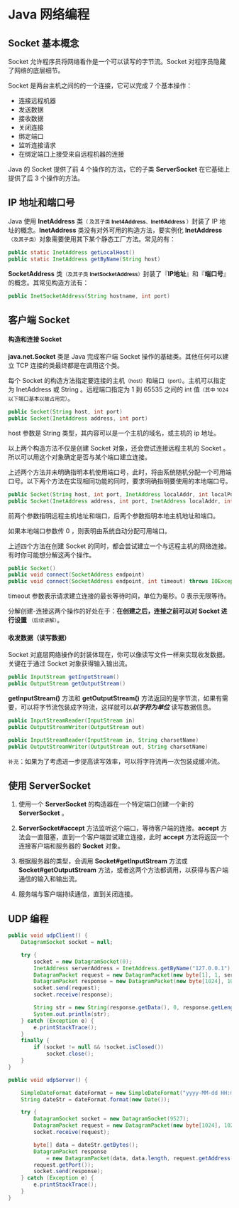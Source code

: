 # Java 网络编程


## Socket 基本概念

Socket 允许程序员将网络看作是一个可以读写的字节流。Socket 对程序员隐藏了网络的底层细节。

Socket 是两台主机之间的的一个连接，它可以完成 7 个基本操作：

- 连接远程机器
- 发送数据
- 接收数据
- 关闭连接
- 绑定端口
- 监听连接请求
- 在绑定端口上接受来自远程机器的连接

Java 的 Socket 提供了前 4 个操作的方法，它的子类 **ServerSocket** 在它基础上提供了后 3 个操作的方法。


## IP 地址和端口号 

Java 使用 **InetAddress** 类<small>（ 及其子类 **Inet4Address**、**Inet6Address** ）</small>封装了 IP 地址的概念。**InetAddress** 类没有对外可用的构造方法，要实例化 **InetAddress**<small>（及其子类）</small>对象需要使用其下某个静态工厂方法。常见的有：

```java
public static InetAddress getLocalHost()
public static InetAddress getByName(String host)
```

**SocketAddress** 类<small>（及其子类 **InetSocketAddress**）</small>封装了『**IP地址**』和『**端口号**』的概念。其常见构造方法有：

```java
public InetSocketAddress(String hostname, int port)
```


## 客户端 Socket 

#### 构造和连接 Socket 

**java.net.Socket** 类是 Java 完成客户端 Socket 操作的基础类。其他任何可以建立 TCP 连接的类最终都是在调用这个类。

每个 Socket 的构造方法指定要连接的主机<small>（host）</small>和端口<small>（port）</small>。主机可以指定为 InetAddress 或 String 。远程端口指定为 1 到 65535 之间的 int 值<small>（其中 1024 以下端口基本以被占用完）</small>。

```java
public Socket(String host, int port)
public Socket(InetAddress address, int port)
```

host 参数是 String 类型，其内容可以是一个主机的域名，或主机的 ip 地址。

以上两个构造方法不仅是创建 Socket 对象，还会尝试连接远程主机的 Socket 。所以可以用这个对象确定是否与某个端口建立连接。

上述两个方法并未明确指明本机使用端口号，此时，将由系统随机分配一个可用端口号。以下两个方法在实现相同功能的同时，要求明确指明要使用的本地端口号。

```java
public Socket(String host, int port, InetAddress localAddr, int localPort)
public Socket(InetAddress address, int port, InetAddress localAddr, int localPort)
```

前两个参数指明远程主机地址和端口，后两个参数指明本地主机地址和端口。

如果本地端口参数传 0 ，则表明由系统自动分配可用端口。

上述四个方法在创建 Socket 的同时，都会尝试建立一个与远程主机的网络连接。有时你可能想分解这两个操作。

```java
public Socket()
public void connect(SocketAddress endpoint)
public void connect(SocketAddress endpoint, int timeout) throws IOException
```

timeout 参数表示请求建立连接的最长等待时间，单位为毫秒。0 表示无限等待。

分解创建-连接这两个操作的好处在于：**在创建之后，连接之前可以对 Socket 进行设置** <small>（后续讲解）</small>。


#### 收发数据（读写数据）

Socket 对底层网络操作的封装体现在，你可以像读写文件一样来实现收发数据。关键在于通过 Socket 对象获得输入输出流。

```java
public InputStream getInputStream()
public OutputStream getOutputStream()
```

**getInputStream()** 方法和 **getOutputStream()** 方法返回的是字节流，如果有需要，可以将字节流包装成字符流，这样就可以***以字符为单位*** 读写数据信息。

```java
public InputStreamReader(InputStream in)
public OutputStreamWriter(OutputStream out)

public InputStreamReader(InputStream in, String charsetName)
public OutputStreamWriter(OutputStream out, String charsetName)
```

`补充`：如果为了考虑进一步提高读写效率，可以将字符流再一次包装成缓冲流。


## 使用 ServerSocket

1. 使用一个 **ServerSocket** 的构造器在一个特定端口创建一个新的 **ServerSocket** 。

2. **ServerSocket#accept** 方法监听这个端口，等待客户端的连接。**accept** 方法会一直阻塞，直到一个客户端尝试建立连接，此时 **accept** 方法将返回一个连接客户端和服务器的 **Socket** 对象。

3. 根据服务器的类型，会调用 **Socket#getInputStream** 方法或 **Socket#getOutputStream** 方法，或者这两个方法都调用，以获得与客户端通信的输入和输出流。

4. 服务端与客户端持续通信，直到关闭连接。



## UDP 编程

```java
public void udpClient() {
    DatagramSocket socket = null;

    try {
        socket = new DatagramSocket(0);
        InetAddress serverAddress = InetAddress.getByName("127.0.0.1");
        DatagramPacket request = new DatagramPacket(new byte[1], 1, serverAddress, 9527);
        DatagramPacket response = new DatagramPacket(new byte[1024], 1024);
        socket.send(request);
        socket.receive(response);

        String str = new String(response.getData(), 0, response.getLength());
        System.out.println(str);
    } catch (Exception e) {
        e.printStackTrace();
    } 
    finally {
        if (socket != null && !socket.isClosed())
            socket.close();
    }
}
```

```java
public void udpServer() {

    SimpleDateFormat dateFormat = new SimpleDateFormat("yyyy-MM-dd HH:mm:ss");
    String dateStr = dateFormat.format(new Date());

    try {
        DatagramSocket socket = new DatagramSocket(9527);
        DatagramPacket request = new DatagramPacket(new byte[1024], 1024);
        socket.receive(request);

        byte[] data = dateStr.getBytes();
        DatagramPacket response 
            = new DatagramPacket(data, data.length, request.getAddress(),
        request.getPort());
        socket.send(response);
    } catch (Exception e) {
        e.printStackTrace();
    }
}
```